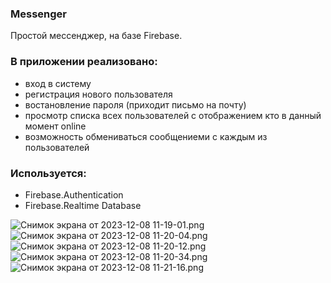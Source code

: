 ### Messenger

Простой мессенджер, на базе Firebase.

### В приложении реализовано: 
- вход в систему
- регистрация нового пользователя
- востановление пароля (приходит письмо на почту)
- просмотр списка всех пользователей с отображением кто в данный момент online
- возможность обмениваться сообщениеми с каждым из пользователей

### Используется:
- Firebase.Authentication
- Firebase.Realtime Database

![Снимок экрана от 2023-12-08 11-19-01.png](files%2F%D0%A1%D0%BD%D0%B8%D0%BC%D0%BE%D0%BA%20%D1%8D%D0%BA%D1%80%D0%B0%D0%BD%D0%B0%20%D0%BE%D1%82%202023-12-08%2011-19-01.png)
![Снимок экрана от 2023-12-08 11-20-04.png](files%2F%D0%A1%D0%BD%D0%B8%D0%BC%D0%BE%D0%BA%20%D1%8D%D0%BA%D1%80%D0%B0%D0%BD%D0%B0%20%D0%BE%D1%82%202023-12-08%2011-20-04.png)
![Снимок экрана от 2023-12-08 11-20-12.png](files%2F%D0%A1%D0%BD%D0%B8%D0%BC%D0%BE%D0%BA%20%D1%8D%D0%BA%D1%80%D0%B0%D0%BD%D0%B0%20%D0%BE%D1%82%202023-12-08%2011-20-12.png)
![Снимок экрана от 2023-12-08 11-20-34.png](files%2F%D0%A1%D0%BD%D0%B8%D0%BC%D0%BE%D0%BA%20%D1%8D%D0%BA%D1%80%D0%B0%D0%BD%D0%B0%20%D0%BE%D1%82%202023-12-08%2011-20-34.png)
![Снимок экрана от 2023-12-08 11-21-16.png](files%2F%D0%A1%D0%BD%D0%B8%D0%BC%D0%BE%D0%BA%20%D1%8D%D0%BA%D1%80%D0%B0%D0%BD%D0%B0%20%D0%BE%D1%82%202023-12-08%2011-21-16.png)



